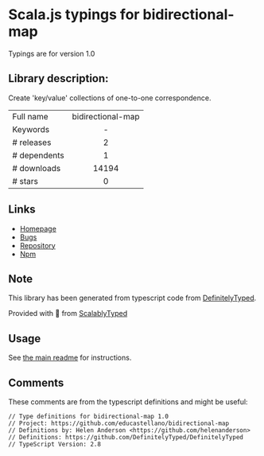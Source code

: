
# Scala.js typings for bidirectional-map

Typings are for version 1.0

## Library description:
Create 'key/value' collections of one-to-one correspondence.

|                    |                 |
| ------------------ | :-------------: |
| Full name          | bidirectional-map |
| Keywords           | - |
| # releases         | 2 |
| # dependents       | 1 |
| # downloads        | 14194 |
| # stars            | 0 |

## Links
- [Homepage](https://github.com/educastellano/bidirectional-map#readme)
- [Bugs](https://github.com/educastellano/bidirectional-map/issues)
- [Repository](https://github.com/educastellano/bidirectional-map)
- [Npm](https://www.npmjs.com/package/bidirectional-map)
    


## Note
This library has been generated from typescript code from [DefinitelyTyped](https://definitelytyped.org).

Provided with :purple_heart: from [ScalablyTyped](https://github.com/oyvindberg/ScalablyTyped)

## Usage
See [the main readme](../../readme.md) for instructions.

## Comments

These comments are from the typescript definitions and might be useful:
```
// Type definitions for bidirectional-map 1.0
// Project: https://github.com/educastellano/bidirectional-map
// Definitions by: Helen Anderson <https://github.com/helenanderson>
// Definitions: https://github.com/DefinitelyTyped/DefinitelyTyped
// TypeScript Version: 2.8

```

